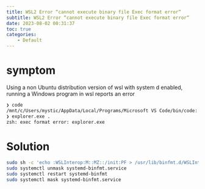 ```yaml
---
title: WSL2 Error “cannot execute binary file Exec format error“
subtitle: WSL2 Error “cannot execute binary file Exec format error“
date: 2023-08-02 00:31:37
toc: true
categories: 
    - Default
---
```


# symptom
Using a non Ubuntu distribution version of wsl with system d enabled, running a Windows program in wsl reports an error

```zsh
❯ code
/mnt/c/Users/mystic/AppData/Local/Programs/Microsoft VS Code/bin/code: 61: /mnt/c/Users/mystic/AppData/Local/Programs/Microsoft VS Code/Code.exe: Exec format error
❯ explorer.exe .
zsh: exec format error: explorer.exe
```

# Solution

```zsh
sudo sh -c 'echo :WSLInterop:M::MZ::/init:PF > /usr/lib/binfmt.d/WSLInterop.conf'
sudo systemctl unmask systemd-binfmt.service
sudo systemctl restart systemd-binfmt
sudo systemctl mask systemd-binfmt.service
```

